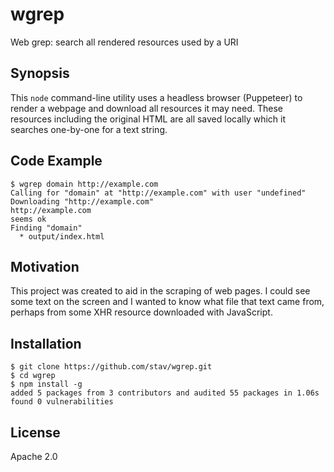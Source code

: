 # wgrep

Web grep: search all rendered resources used by a URI

## Synopsis

This `node` command-line utility uses a headless browser (Puppeteer) to render
a webpage and download all resources it may need. These resources including the
original HTML are all saved locally which it searches one-by-one for a text
string.

## Code Example

	$ wgrep domain http://example.com
	Calling for "domain" at "http://example.com" with user "undefined"
	Downloading "http://example.com"
	http://example.com
	seems ok
	Finding "domain"
	  * output/index.html

## Motivation

This project was created to aid in the scraping of web pages. I could see some
text on the screen and I wanted to know what file that text came from, perhaps
from some XHR resource downloaded with JavaScript.

## Installation

	$ git clone https://github.com/stav/wgrep.git
	$ cd wgrep
	$ npm install -g
	added 5 packages from 3 contributors and audited 55 packages in 1.06s
	found 0 vulnerabilities

## License

Apache 2.0
